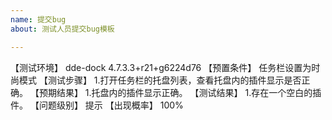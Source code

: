 ```yaml
---
name: 提交bug
about: 测试人员提交bug模板

---
```


【测试环境】
dde-dock 4.7.3.3+r21+g6224d76
【预置条件】
任务栏设置为时尚模式
【测试步骤】
1.打开任务栏的托盘列表，查看托盘内的插件显示是否正确。
【预期结果】
1.托盘内的插件显示正确。
【测试结果】
1.存在一个空白的插件。
【问题级别】
提示
【出现概率】
100%
